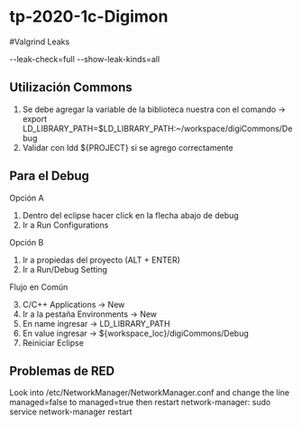 # tp-2020-1c-Digimon

#Valgrind Leaks

--leak-check=full --show-leak-kinds=all

## Utilización Commons

1) Se debe agregar la variable de la biblioteca nuestra con el comando -> export LD_LIBRARY_PATH=$LD_LIBRARY_PATH:~/workspace/digiCommons/Debug
2) Validar con ldd ${PROJECT} si se agrego correctamente

## Para el Debug

Opción A
1) Dentro del eclipse hacer click en la flecha abajo de debug 
2) Ir a Run Configurations

Opción B
1) Ir a propiedas del proyecto (ALT + ENTER)
2) Ir a Run/Debug Setting


Flujo en Común

3) C/C++ Applications -> New
4) Ir a la pestaña Environments -> New
5) En name ingresar -> LD_LIBRARY_PATH
6) En value ingresar -> ${workspace_loc}/digiCommons/Debug
7) Reiniciar Eclipse

## Problemas de RED

Look into /etc/NetworkManager/NetworkManager.conf and change the line managed=false to managed=true then restart network-manager: sudo service network-manager restart